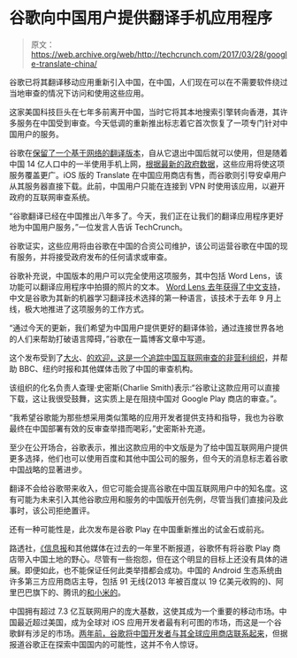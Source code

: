 # 谷歌向中国用户提供翻译手机应用程序

> 原文：<https://web.archive.org/web/http://techcrunch.com/2017/03/28/google-translate-china/>

谷歌已将其翻译移动应用重新引入中国，在中国，人们现在可以在不需要软件绕过当地审查的情况下访问和使用这些应用。

这家美国科技巨头在七年多前离开中国，当时它将其本地搜索引擎转向香港，其许多服务在中国受到审查。今天低调的重新推出标志着它首次恢复了一项专门针对中国用户的服务。

谷歌在[保留了一个基于网络的翻译版本](https://web.archive.org/web/20230326102815/https://translate.google.cn/)，自从它退出中国后就可以使用，但是随着中国 14 亿人口中的一半使用手机上网，[根据最新的政府数据](https://web.archive.org/web/20230326102815/https://techcrunch.com/2017/01/23/china-internet-half-population-mobile/)，这些应用将使这项服务覆盖更广。iOS 版的 Translate 在中国应用商店有售，而谷歌则引导安卓用户从其服务器直接下载。此前，中国用户只能在连接到 VPN 时使用该应用，以避开政府的互联网审查系统。

“谷歌翻译已经在中国推出八年多了。今天，我们正在让我们的翻译应用程序更好地为中国用户服务，”一位发言人告诉 TechCrunch。

谷歌证实，这些应用将由谷歌在中国的合资公司维护，该公司运营谷歌在中国的现有服务，并将接受政府发布的任何请求或审查。

谷歌补充说，中国版本的用户可以完全使用这项服务，其中包括 Word Lens，该功能可以翻译应用程序中拍摄的照片的文本。 [Word Lens 去年获得了中文支持](https://web.archive.org/web/20230326102815/https://techcrunch.com/2016/05/11/google-translate-gets-in-app-translations-on-android-offline-mode-on-ios/)，中文是谷歌为其新的机器学习翻译技术选择的第一种语言，该技术于去年 9 月上线，极大地推进了这项服务的工作方式。

“通过今天的更新，我们希望为中国用户提供更好的翻译体验，通过连接世界各地的人们来帮助打破语言障碍，”谷歌在一篇博客文章中写道。

这个发布受到了[大火](https://web.archive.org/web/20230326102815/https://en.greatfire.org/)、[的欢迎，这是一个追踪中国互联网审查的非营利组织](https://web.archive.org/web/20230326102815/https://techcrunch.com/2015/03/30/greatfire/)，并帮助 BBC、纽约时报和其他媒体击败了中国的审查机构。

该组织的化名负责人查理·史密斯(Charlie Smith)表示:“谷歌让这款应用可以直接下载，这让我很受鼓舞，这实质上是在阻挠中国对 Google Play 商店的审查。”。

“我希望谷歌能为那些想采用类似策略的应用开发者提供支持和指导，我也为谷歌最终在中国部署有效的反审查举措而喝彩，”史密斯补充道。

至少在公开场合，谷歌表示，推出这款应用的中文版是为了给中国互联网用户提供更多选择，他们也可以使用百度和其他中国公司的服务，但今天的消息标志着谷歌中国战略的显著进步。

翻译不会给谷歌带来收入，但它可能会提高谷歌在中国互联网用户中的知名度。这有可能为未来引入其他谷歌应用和服务的中国版开创先例，尽管当我们直接问及此事时，该公司拒绝置评。

还有一种可能性是，此次发布是谷歌 Play 在中国重新推出的试金石或前兆。

路透社，[《信息报](https://web.archive.org/web/20230326102815/https://www.theinformation.com/netease-offers-google-a-way-back-to-china)和其他媒体在过去的一年里不断报道，谷歌怀有将谷歌 Play 商店带入中国土地的野心。尽管有一些抱怨，但在这个明显的目标上还没有具体的进展。即便如此，也不能保证任何此类举措都会成功。中国的 Android 生态系统由许多第三方应用商店主导，包括 91 无线(2013 年被百度以 19 亿美元收购的)、阿里巴巴旗下的、腾讯的[和小米的](https://web.archive.org/web/20230326102815/http://android.app.qq.com/)。

中国拥有超过 7.3 亿互联网用户的庞大基数，这使其成为一个重要的移动市场。中国最近超过美国，成为全球对 iOS 应用开发者最有利可图的市场，而这是一个谷歌鲜有涉足的市场。[两年前，谷歌将中国开发者与其全球应用商店联系起来](https://web.archive.org/web/20230326102815/https://techcrunch.com/2014/11/19/developers-in-china-can-now-make-money-via-google-play-apps-but-not-in-china/)，但据报道谷歌正在探索中国国内的可能性，这并不令人惊讶。